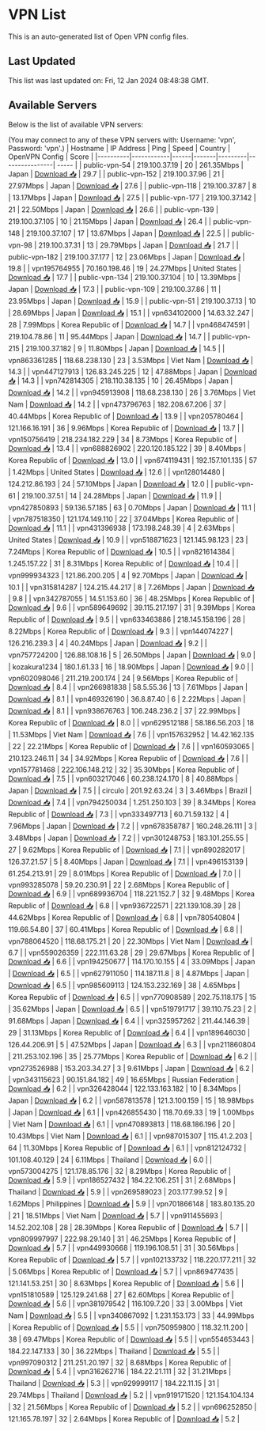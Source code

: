 # VPN List

This is an auto-generated list of Open VPN config files.

## Last Updated

This list was last updated on: Fri, 12 Jan 2024 08:48:38 GMT.

## Available Servers

Below is the list of available VPN servers:

(You may connect to any of these VPN servers with: Username: 'vpn', Password: 'vpn'.)
| Hostname | IP Address | Ping | Speed | Country | OpenVPN Config | Score |
|----------|------------|------|-------|---------|----------------| ----- |
| public-vpn-54 | 219.100.37.19 | 20 | 261.35Mbps | Japan | [Download 📥](./configs/server_0_JP.ovpn) | 29.7 |
| public-vpn-152 | 219.100.37.96 | 21 | 27.97Mbps | Japan | [Download 📥](./configs/server_1_JP.ovpn) | 27.6 |
| public-vpn-118 | 219.100.37.87 | 8 | 13.17Mbps | Japan | [Download 📥](./configs/server_2_JP.ovpn) | 27.5 |
| public-vpn-177 | 219.100.37.142 | 21 | 22.50Mbps | Japan | [Download 📥](./configs/server_3_JP.ovpn) | 26.6 |
| public-vpn-139 | 219.100.37.105 | 10 | 21.15Mbps | Japan | [Download 📥](./configs/server_4_JP.ovpn) | 26.4 |
| public-vpn-148 | 219.100.37.107 | 17 | 13.67Mbps | Japan | [Download 📥](./configs/server_5_JP.ovpn) | 22.5 |
| public-vpn-98 | 219.100.37.31 | 13 | 29.79Mbps | Japan | [Download 📥](./configs/server_6_JP.ovpn) | 21.7 |
| public-vpn-182 | 219.100.37.177 | 12 | 23.06Mbps | Japan | [Download 📥](./configs/server_7_JP.ovpn) | 19.8 |
| vpn195764955 | 70.160.198.46 | 19 | 24.27Mbps | United States | [Download 📥](./configs/server_8_US.ovpn) | 17.7 |
| public-vpn-134 | 219.100.37.104 | 10 | 13.39Mbps | Japan | [Download 📥](./configs/server_9_JP.ovpn) | 17.3 |
| public-vpn-109 | 219.100.37.86 | 11 | 23.95Mbps | Japan | [Download 📥](./configs/server_10_JP.ovpn) | 15.9 |
| public-vpn-51 | 219.100.37.13 | 10 | 28.69Mbps | Japan | [Download 📥](./configs/server_11_JP.ovpn) | 15.1 |
| vpn634102000 | 14.63.32.247 | 28 | 7.99Mbps | Korea Republic of | [Download 📥](./configs/server_12_KR.ovpn) | 14.7 |
| vpn468474591 | 219.104.78.86 | 11 | 95.44Mbps | Japan | [Download 📥](./configs/server_13_JP.ovpn) | 14.7 |
| public-vpn-215 | 219.100.37.182 | 9 | 11.80Mbps | Japan | [Download 📥](./configs/server_14_JP.ovpn) | 14.5 |
| vpn863361285 | 118.68.238.130 | 23 | 3.53Mbps | Viet Nam | [Download 📥](./configs/server_15_VN.ovpn) | 14.3 |
| vpn447127913 | 126.83.245.225 | 12 | 47.88Mbps | Japan | [Download 📥](./configs/server_16_JP.ovpn) | 14.3 |
| vpn742814305 | 218.110.38.135 | 10 | 26.45Mbps | Japan | [Download 📥](./configs/server_17_JP.ovpn) | 14.2 |
| vpn945913908 | 118.68.238.130 | 26 | 3.76Mbps | Viet Nam | [Download 📥](./configs/server_18_VN.ovpn) | 14.2 |
| vpn473796763 | 182.208.67.206 | 37 | 40.44Mbps | Korea Republic of | [Download 📥](./configs/server_19_KR.ovpn) | 13.9 |
| vpn205780464 | 121.166.16.191 | 36 | 9.96Mbps | Korea Republic of | [Download 📥](./configs/server_20_KR.ovpn) | 13.7 |
| vpn150756419 | 218.234.182.229 | 34 | 8.73Mbps | Korea Republic of | [Download 📥](./configs/server_21_KR.ovpn) | 13.4 |
| vpn688826902 | 220.120.185.122 | 39 | 8.40Mbps | Korea Republic of | [Download 📥](./configs/server_22_KR.ovpn) | 13.0 |
| vpn674119431 | 192.157.101.135 | 57 | 1.42Mbps | United States | [Download 📥](./configs/server_23_US.ovpn) | 12.6 |
| vpn128014480 | 124.212.86.193 | 24 | 57.10Mbps | Japan | [Download 📥](./configs/server_24_JP.ovpn) | 12.0 |
| public-vpn-61 | 219.100.37.51 | 14 | 24.28Mbps | Japan | [Download 📥](./configs/server_25_JP.ovpn) | 11.9 |
| vpn427850893 | 59.136.57.185 | 63 | 0.70Mbps | Japan | [Download 📥](./configs/server_26_JP.ovpn) | 11.1 |
| vpn787518350 | 121.174.149.110 | 22 | 37.04Mbps | Korea Republic of | [Download 📥](./configs/server_27_KR.ovpn) | 11.1 |
| vpn431396938 | 173.198.248.39 | 4 | 2.63Mbps | United States | [Download 📥](./configs/server_28_US.ovpn) | 10.9 |
| vpn518871623 | 121.145.98.123 | 23 | 7.24Mbps | Korea Republic of | [Download 📥](./configs/server_29_KR.ovpn) | 10.5 |
| vpn821614384 | 1.245.157.22 | 31 | 8.31Mbps | Korea Republic of | [Download 📥](./configs/server_30_KR.ovpn) | 10.4 |
| vpn999934323 | 121.86.200.205 | 4 | 92.70Mbps | Japan | [Download 📥](./configs/server_31_JP.ovpn) | 10.1 |
| vpn315814287 | 124.215.44.217 | 8 | 7.26Mbps | Japan | [Download 📥](./configs/server_32_JP.ovpn) | 9.8 |
| vpn342787055 | 14.51.153.60 | 36 | 48.25Mbps | Korea Republic of | [Download 📥](./configs/server_33_KR.ovpn) | 9.6 |
| vpn589649692 | 39.115.217.197 | 31 | 9.39Mbps | Korea Republic of | [Download 📥](./configs/server_34_KR.ovpn) | 9.5 |
| vpn633463886 | 218.145.158.196 | 28 | 8.22Mbps | Korea Republic of | [Download 📥](./configs/server_35_KR.ovpn) | 9.3 |
| vpn144074227 | 126.216.239.3 | 4 | 40.24Mbps | Japan | [Download 📥](./configs/server_36_JP.ovpn) | 9.2 |
| vpn757724200 | 126.88.108.16 | 5 | 26.50Mbps | Japan | [Download 📥](./configs/server_37_JP.ovpn) | 9.0 |
| kozakura1234 | 180.1.61.33 | 16 | 18.90Mbps | Japan | [Download 📥](./configs/server_38_JP.ovpn) | 9.0 |
| vpn602098046 | 211.219.200.174 | 24 | 9.56Mbps | Korea Republic of | [Download 📥](./configs/server_39_KR.ovpn) | 8.4 |
| vpn266981838 | 58.5.55.36 | 13 | 7.61Mbps | Japan | [Download 📥](./configs/server_40_JP.ovpn) | 8.1 |
| vpn469326190 | 36.8.87.40 | 6 | 2.22Mbps | Japan | [Download 📥](./configs/server_41_JP.ovpn) | 8.1 |
| vpn938676763 | 106.248.236.2 | 37 | 22.99Mbps | Korea Republic of | [Download 📥](./configs/server_42_KR.ovpn) | 8.0 |
| vpn629512188 | 58.186.56.203 | 18 | 11.53Mbps | Viet Nam | [Download 📥](./configs/server_43_VN.ovpn) | 7.6 |
| vpn157632952 | 14.42.162.135 | 22 | 22.21Mbps | Korea Republic of | [Download 📥](./configs/server_44_KR.ovpn) | 7.6 |
| vpn160593065 | 210.123.246.11 | 34 | 34.92Mbps | Korea Republic of | [Download 📥](./configs/server_45_KR.ovpn) | 7.6 |
| vpn157781468 | 222.106.148.212 | 32 | 35.30Mbps | Korea Republic of | [Download 📥](./configs/server_46_KR.ovpn) | 7.5 |
| vpn603217046 | 60.238.124.170 | 8 | 40.88Mbps | Japan | [Download 📥](./configs/server_47_JP.ovpn) | 7.5 |
| circulo | 201.92.63.24 | 3 | 3.46Mbps | Brazil | [Download 📥](./configs/server_48_BR.ovpn) | 7.4 |
| vpn794250034 | 1.251.250.103 | 39 | 8.34Mbps | Korea Republic of | [Download 📥](./configs/server_49_KR.ovpn) | 7.3 |
| vpn333497713 | 60.71.59.132 | 4 | 7.96Mbps | Japan | [Download 📥](./configs/server_50_JP.ovpn) | 7.2 |
| vpn678358787 | 160.248.26.111 | 3 | 3.48Mbps | Japan | [Download 📥](./configs/server_51_JP.ovpn) | 7.2 |
| vpn301248753 | 183.101.255.55 | 27 | 9.62Mbps | Korea Republic of | [Download 📥](./configs/server_52_KR.ovpn) | 7.1 |
| vpn890282017 | 126.37.21.57 | 5 | 8.40Mbps | Japan | [Download 📥](./configs/server_53_JP.ovpn) | 7.1 |
| vpn496153139 | 61.254.213.91 | 29 | 8.01Mbps | Korea Republic of | [Download 📥](./configs/server_54_KR.ovpn) | 7.0 |
| vpn993285078 | 59.20.230.91 | 22 | 2.68Mbps | Korea Republic of | [Download 📥](./configs/server_55_KR.ovpn) | 6.9 |
| vpn689936704 | 118.221.152.7 | 32 | 9.48Mbps | Korea Republic of | [Download 📥](./configs/server_56_KR.ovpn) | 6.8 |
| vpn936722571 | 221.139.108.39 | 28 | 44.62Mbps | Korea Republic of | [Download 📥](./configs/server_57_KR.ovpn) | 6.8 |
| vpn780540804 | 119.66.54.80 | 37 | 60.41Mbps | Korea Republic of | [Download 📥](./configs/server_58_KR.ovpn) | 6.8 |
| vpn788064520 | 118.68.175.21 | 20 | 22.30Mbps | Viet Nam | [Download 📥](./configs/server_59_VN.ovpn) | 6.7 |
| vpn559026359 | 222.111.63.28 | 29 | 29.67Mbps | Korea Republic of | [Download 📥](./configs/server_60_KR.ovpn) | 6.6 |
| vpn194250677 | 114.170.10.155 | 4 | 33.09Mbps | Japan | [Download 📥](./configs/server_61_JP.ovpn) | 6.5 |
| vpn627911050 | 114.187.11.8 | 8 | 4.87Mbps | Japan | [Download 📥](./configs/server_62_JP.ovpn) | 6.5 |
| vpn985609113 | 124.153.232.169 | 38 | 4.65Mbps | Korea Republic of | [Download 📥](./configs/server_63_KR.ovpn) | 6.5 |
| vpn770908589 | 202.75.118.175 | 15 | 35.62Mbps | Japan | [Download 📥](./configs/server_64_JP.ovpn) | 6.5 |
| vpn519791717 | 39.110.75.23 | 2 | 91.68Mbps | Japan | [Download 📥](./configs/server_65_JP.ovpn) | 6.4 |
| vpn325957262 | 211.44.146.39 | 29 | 31.13Mbps | Korea Republic of | [Download 📥](./configs/server_66_KR.ovpn) | 6.4 |
| vpn189646030 | 126.44.206.91 | 5 | 47.52Mbps | Japan | [Download 📥](./configs/server_67_JP.ovpn) | 6.3 |
| vpn211860804 | 211.253.102.196 | 35 | 25.77Mbps | Korea Republic of | [Download 📥](./configs/server_68_KR.ovpn) | 6.2 |
| vpn273526988 | 153.203.34.27 | 3 | 9.61Mbps | Japan | [Download 📥](./configs/server_69_JP.ovpn) | 6.2 |
| vpn343115623 | 90.151.84.182 | 49 | 16.65Mbps | Russian Federation | [Download 📥](./configs/server_70_RU.ovpn) | 6.2 |
| vpn326428044 | 122.133.163.182 | 10 | 8.34Mbps | Japan | [Download 📥](./configs/server_71_JP.ovpn) | 6.2 |
| vpn587813578 | 121.3.100.159 | 15 | 18.98Mbps | Japan | [Download 📥](./configs/server_72_JP.ovpn) | 6.1 |
| vpn426855430 | 118.70.69.33 | 19 | 1.00Mbps | Viet Nam | [Download 📥](./configs/server_73_VN.ovpn) | 6.1 |
| vpn470893813 | 118.68.186.196 | 20 | 10.43Mbps | Viet Nam | [Download 📥](./configs/server_74_VN.ovpn) | 6.1 |
| vpn987015307 | 115.41.2.203 | 64 | 11.30Mbps | Korea Republic of | [Download 📥](./configs/server_75_KR.ovpn) | 6.1 |
| vpn812124732 | 101.108.40.129 | 24 | 6.11Mbps | Thailand | [Download 📥](./configs/server_76_TH.ovpn) | 6.0 |
| vpn573004275 | 121.178.85.176 | 32 | 8.29Mbps | Korea Republic of | [Download 📥](./configs/server_77_KR.ovpn) | 5.9 |
| vpn186527432 | 184.22.106.251 | 31 | 2.68Mbps | Thailand | [Download 📥](./configs/server_78_TH.ovpn) | 5.9 |
| vpn269589023 | 203.177.99.52 | 9 | 1.62Mbps | Philippines | [Download 📥](./configs/server_79_PH.ovpn) | 5.9 |
| vpn701866148 | 183.80.135.20 | 21 | 18.51Mbps | Viet Nam | [Download 📥](./configs/server_80_VN.ovpn) | 5.7 |
| vpn911455693 | 14.52.202.108 | 28 | 28.39Mbps | Korea Republic of | [Download 📥](./configs/server_81_KR.ovpn) | 5.7 |
| vpn809997997 | 222.98.29.140 | 31 | 46.25Mbps | Korea Republic of | [Download 📥](./configs/server_82_KR.ovpn) | 5.7 |
| vpn449930668 | 119.196.108.51 | 31 | 30.56Mbps | Korea Republic of | [Download 📥](./configs/server_83_KR.ovpn) | 5.7 |
| vpn102133732 | 118.220.177.211 | 32 | 5.06Mbps | Korea Republic of | [Download 📥](./configs/server_84_KR.ovpn) | 5.7 |
| vpn869477435 | 121.141.53.251 | 30 | 8.63Mbps | Korea Republic of | [Download 📥](./configs/server_85_KR.ovpn) | 5.6 |
| vpn151810589 | 125.129.241.68 | 27 | 62.60Mbps | Korea Republic of | [Download 📥](./configs/server_86_KR.ovpn) | 5.6 |
| vpn381979542 | 116.109.7.20 | 33 | 3.00Mbps | Viet Nam | [Download 📥](./configs/server_87_VN.ovpn) | 5.5 |
| vpn340867092 | 1.231.153.173 | 33 | 44.99Mbps | Korea Republic of | [Download 📥](./configs/server_88_KR.ovpn) | 5.5 |
| vpn750959800 | 118.32.11.200 | 38 | 69.47Mbps | Korea Republic of | [Download 📥](./configs/server_89_KR.ovpn) | 5.5 |
| vpn554653443 | 184.22.147.133 | 30 | 36.22Mbps | Thailand | [Download 📥](./configs/server_90_TH.ovpn) | 5.5 |
| vpn997090312 | 211.251.20.197 | 32 | 8.68Mbps | Korea Republic of | [Download 📥](./configs/server_91_KR.ovpn) | 5.4 |
| vpn316262716 | 184.22.21.111 | 32 | 31.21Mbps | Thailand | [Download 📥](./configs/server_92_TH.ovpn) | 5.3 |
| vpn929999117 | 184.22.11.15 | 31 | 29.74Mbps | Thailand | [Download 📥](./configs/server_93_TH.ovpn) | 5.2 |
| vpn919171520 | 121.154.104.134 | 32 | 21.56Mbps | Korea Republic of | [Download 📥](./configs/server_94_KR.ovpn) | 5.2 |
| vpn696252850 | 121.165.78.197 | 32 | 2.64Mbps | Korea Republic of | [Download 📥](./configs/server_95_KR.ovpn) | 5.2 |
